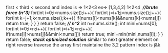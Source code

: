 first < third < second and index is => 1<2<3
ex=> [1,3,4,2] 1<2<4
​
***//brute force (n^3)***
for(int i=0;i<nums.size();i++){
for(int j=i+1;j<nums.size();j++){
for(int k=j+1;k<nums.size();k++){
if(nums[i]<nums[k]&&nums[k]<nums[j])
return true;
}
}
}
return false;
***// n^2***
int n=nums.size();
int mini=nums[0];
for(int i=0;i<n;i++){
for(int j=i+1;j<n;j++){
if(nums[i]>nums[j]&&mini<nums[j])
return true;
mini=min(mini,nums[i]);
}
}
return false;
***stack optimized solution***
similar to next greater element on right
reverse traverse the array first maintaine the 3,2 pattern index is j&k